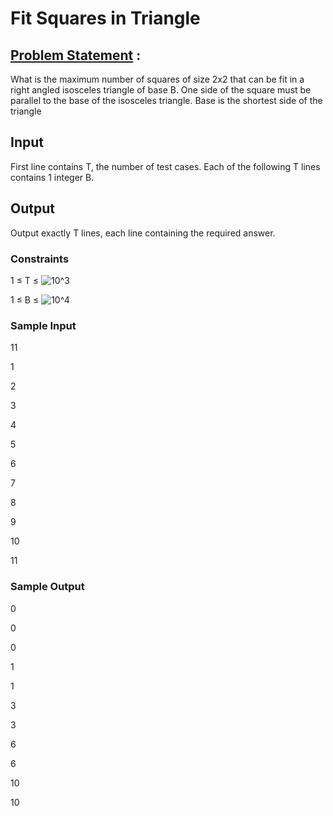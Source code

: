 # Fit Squares in Triangle

## [Problem Statement](https://www.codechef.com/problems/TRISQ) :

What is the maximum number of squares of size 2x2 that can be fit in a right angled isosceles triangle of base B.
One side of the square must be parallel to the base of the isosceles triangle.
Base is the shortest side of the triangle

## Input

First line contains T, the number of test cases.
Each of the following T lines contains 1 integer B.

## Output

Output exactly T lines, each line containing the required answer.

### Constraints

1 ≤ T ≤ <img src="https://latex.codecogs.com/gif.latex?10^3" title="10^3" />

1 ≤ B ≤ <img src="https://latex.codecogs.com/gif.latex?10^4" title="10^4" />

### Sample Input

11

1

2

3

4

5

6

7

8

9

10

11

### Sample Output 

0

0

0

1

1

3

3

6

6

10

10